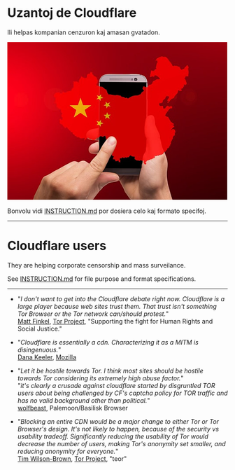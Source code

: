 # Uzantoj de Cloudflare

Ili helpas kompanian cenzuron kaj amasan gvatadon.

![](../image/chinaphone.jpg)

Bonvolu vidi [INSTRUCTION.md](../INSTRUCTION.md) por dosiera celo kaj formato specifoj.

-----

# Cloudflare users

They are helping corporate censorship and mass surveilance.

See [INSTRUCTION.md](../INSTRUCTION.md) for file purpose and format specifications.

-----

- "_I don't want to get into the Cloudflare debate right now. Cloudflare is a large player because web sites trust them. That trust isn't something Tor Browser or the Tor network can/should protest._"<br>
[Matt Finkel](https://twitter.com/mfinkel/status/1285568468331495424), [Tor Project](https://torproject.org), "Supporting the fight for Human Rights and Social Justice."

- "_Cloudflare is essentially a cdn. Characterizing it as a MITM is disingenuous._"<br>
[Dana Keeler](https://bugzilla.mozilla.org/user_profile?user_id=349244), [Mozilla](https://github.com/mozkeeler)

- "_Let it be hostile towards Tor. I think most sites should be hostile towards Tor considering its extremely high abuse factor._"<br>"_it's clearly a crusade against cloudflare started by disgruntled TOR users about being challenged by CF's captcha policy for TOR traffic and has no valid background other than political._"<br>
[wolfbeast](https://github.com/wolfbeast), Palemoon/Basilisk Browser

- "_Blocking an entire CDN would be a major change to either Tor or
Tor Browser's design. It's not likely to happen, because of the
security vs usability tradeoff. Significantly reducing the usability of Tor would decrease the number of users, making Tor's anonymity set smaller, and reducing anonymity for everyone._"<br>
[Tim Wilson-Brown](mailto:teor2345@gmail.com), [Tor Project](https://torproject.org), "teor"